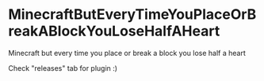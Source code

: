 # MinecraftButEveryTimeYouPlaceOrBreakABlockYouLoseHalfAHeart

Minecraft but every time you place or break a block you lose half a heart

Check "releases" tab for plugin :)
